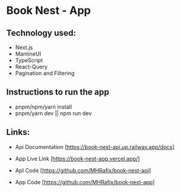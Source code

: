 # Book Nest - App

## Technology used:

- Next.js
- MantineUI
- TypeScript
- React-Query
- Pagination and Filtering

## Instructions to run the app

- pnpm/npm/yarn install
- pnpm/yarn dev || npm run dev

## Links:

- Api Documentation [https://book-nest-api.up.railway.app/docs]
- App Live Link [https://book-nest-app.vercel.app/]

- ApI Code [https://github.com/MHRafix/book-nest-api]
- App Code [https://github.com/MHRafix/book-nest-app]

